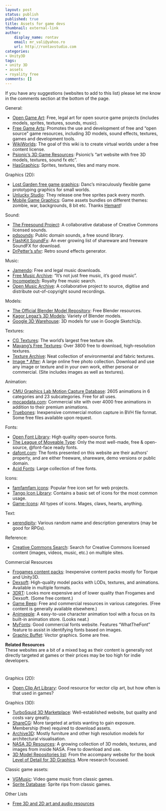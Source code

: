 ```yaml
---
layout: post
status: publish
published: true
title: Assets for game devs
thumbnail: external-link
author:
    display_name: rontav
    email: mr_vali@yahoo.ro
    url: http://rontavstudio.com
categories:
- Unity3D
tags:
- unity 3D
- assets
- royality free
comments: []
---
```

If you have any suggestions (websites to add to this list) please let me know in the comments section at the bottom of the page.

<p style="margin-bottom: 0;">General:</p>
<ul class="squareList">    
    <li><a href="http://opengameart.org/">Open Game Art</a><span>: Free, legal art for open source game projects (includes models, sprites, textures, sounds, music).</span></li>    
    <li><a href="http://freegamearts.tuxfamily.org/">Free Game Arts</a><span>: Promotes the use and development of free and “open source” game resources, including 3D models, sound effects, textures, games and development tools.</span></li>    
    <li><a href="http://virtualworlds.wikia.com/">WikiWorlds</a><span>: The goal of this wiki is to create virtual worlds under a free content license.</span></li>    
    <li><a href="http://www.psionic3d.co.uk/">Psionic’s 3D Game Resources</a><span>: Psionic’s “art website with free 3D models, textures, sound fx etc”.</span></li>    
    <li><a href="http://hasgraphics.com/">HasGraphics</a><span>: Sprites, textures, tiles and many more.</span></li>
</ul>
Graphics (2D):

<ul class="squareList">    
    <li><a href="http://www.lostgarden.com/search/label/free%20game%20graphics">Lost Garden free game graphics</a><span>: Danc’s miraculously flexible game prototyping graphics for small worlds.</span></li>    
    <li><a title="Unlucky Studio" href="http://www.unluckystudio.com" target="_blank">Unlucky Studio</a><span>: They release one free sprites pack every month.</span></li>
    <li><a title="Mobile Game Graphics" href="https://mobilegamegraphics.com/" target="_blank">Mobile Game Graphics</a><span>: Game assets bundles on different themes: zombie, war, backgrounds, 8 bit etc. Thanks <a href="https://disqus.com/by/disqus_sXUBc7Nike/" target="_blank">Hemant</a>!</span></li>
</ul>
Sound:

<ul class="squareList">    
    <li><a href="http://www.freesound.org/">The Freesound Project</a><span>: A collaborative database of Creative Commons licensed sounds.</span></li>    
    <li><a href="http://www.pdsounds.org/">pdsounds</a><span>: Public domain sounds, a free sound library.</span></li>    
    <li><a href="http://www.flashkit.com/soundfx/">FlashKit SoundFx</a><span>: An ever growing list of shareware and freeware SoundFX for download.</span></li>    
    <li><a href="http://www.drpetter.se/project_sfxr.html">DrPetter’s sfxr</a><span>: Retro sound effects generator.</span></li>
</ul>
Music:

<ul class="squareList">    
    <li><a href="http://www.jamendo.com">Jamendo</a><span>: Free and legal music downloads.</span></li>    
    <li><a href="http://freemusicarchive.org/">Free Music Archive</a><span>: “It’s not just free music, it’s good music”.</span></li>    
    <li><a href="http://incompetech.com/m/c/royalty-free/">Incompetech</a><span>: Royalty free music search.</span></li>    
    <li><a href="http://www.openmusicarchive.org/">Open Music Archive</a><span>: A collaborative project to source, digitise and distribute out-of-copyright sound recordings.</span></li>
</ul>
Models:

<ul class="squareList">    
    <li><a href="http://e2-productions.com/repository/index.php">The Official Blender Model Repository</a><span>: Free Blender resources.</span></li>    
    <li><a href="http://www.katorlegaz.com/3d_models/index.php">Kagor Legaz’s 3D Models</a><span>: Variety of Blender models.</span></li>    
    <li><a href="http://sketchup.google.com/3dwarehouse/">Google 3D Warehouse</a><span>: 3D models for use in Google SketchUp.</span></li>
</ul>
Textures:

<ul class="squareList">    
    <li><a href="http://www.cgtextures.com/">CG Textures</a><span>: The world’s largest free texture site.</span></li>    
    <li><a href="http://www.mayang.com/textures/">Mayang’s Free Textures</a><span>: Over 3800 free to download, high-resolution textures.</span></li>    
    <li><a href="http://www.texturearchive.com/">Texture Archive</a><span>: Neat collection of environmental and fabric textures.</span></li>    
    <li><a href="http://www.imageafter.com/">Image * After</a><span>: A large online free photo collection. Download and use any image or texture and in your own work, either personal or commercial. (Site includes images as well as textures).</span></li>
</ul>
Animation:

<ul class="squareList">    
    <li><a href="http://mocap.cs.cmu.edu/">CMU Graphics Lab Motion Capture Database</a><span>: 2605 animations in 6 categories and 23 subcategories. Free for all uses.</span></li>    
    <li><a href="http://www.mocapdata.com">mocapdata.com</a><span>: Commercial site with over 4000 free animations in addition to their premium animations.</span></li>    
    <li><a href="http://www.truebones.com/">Truebones</a><span>: Inexpensive commercial motion capture in BVH file format. Some free files available upon request.</span></li>
</ul>
Fonts:

<ul class="squareList">    
    <li><a href="http://openfontlibrary.org/">Open Font Library</a><span>: High quality open-source fonts.</span></li>    
    <li><a href="http://www.theleagueofmoveabletype.com/">The League of Moveable Type</a><span>: Only the most well-made, free &amp; open-source, @font-face ready fonts.</span></li>    
    <li><a href="http://www.dafont.com/">dafont.com</a><span>: The fonts presented on this website are their authors’ property, and are either freeware, shareware, demo versions or public domain.</span></li>    
    <li><a href="http://www.acidfonts.com/">Acid Fonts</a><span>: Large collection of free fonts.</span></li>
</ul>
Icons:

<ul class="squareList">    
    <li><a href="http://www.famfamfam.com/lab/icons/">famfamfam icons</a><span>: Popular free icon set for web projects.</span></li>    
    <li><a href="http://tango.freedesktop.org/Tango_Icon_Library">Tango Icon Library</a><span>: Contains a basic set of icons for the most common usage.</span></li>    
    <li><a href="http://game-icons.net/">Game-Icons</a><span>: All types of icons. Mages, claws, hearts, anything.</span></li>
</ul>
Text:

<ul class="squareList">    
    <li><a href="http://nine.frenchboys.net/index.php">serendipity</a><span>: Various random name and description generators (may be good for RPGs).</span></li>
</ul>
Reference:

<ul class="squareList">    
    <li><a href="http://search.creativecommons.org/">Creative Commons Search</a><span>: Search for Creative Commons licensed content (images, videos, music, etc.) on multiple sites.</span></li>
</ul>
Commercial Resources

<ul class="squareList">    
    <li><a href="http://www.frogames.net/content-packs.html">Frogames content packs</a><span>: Inexpensive content packs mostly for Torque and Unity3D.</span></li>    
    <li><a href="http://www.dexsoft-games.com/">Dexsoft</a><span>: High-quality model packs with LODs, textures, and animations. Available in multiple formats.</span></li>    
    <li><a href="http://www.3drt.com/">3DRT</a><span>: Looks more expensive and of lower quality than Frogames and Dexsoft. (Some free content.)</span></li>    
    <li><a href="http://www.gamebeep.com/">Game Beep</a><span>: Free and commercial resources in various categories. (Free content is generally available elsewhere.)</span></li>    
    <li><a href="http://www.animeeple.com">Animeeple</a><span>: A easy-to-use character animation tool with a focus on its built-in animation store. (Looks neat.)</span></li>    
    <li><a href="http://new.myfonts.com/">MyFonts</a><span>: Good commercial fonts website. Features “WhatTheFont” feature to assist in identifying fonts based on images.</span></li>    
    <li><a href="http://www.graphic-buffet.com/">Graphic Buffet</a><span>: Vector graphics. Some are free.</span></li>
</ul>
<b>Related Resources</b><br>
These websites are a bit of a mixed bag as their content is generally not directly targeted at games or their prices may be too high for indie developers.

<p style="margin-top: 40px;">Graphics (2D):</p>
<ul class="squareList">    
    <li><a href="http://www.openclipart.org/">Open Clip Art Library</a><span>: Good resource for vector clip art, but how often is that used in games?</span></li>
</ul>
Graphics (3D):

<ul class="squareList">    
    <li><a href="http://www.turbosquid.com/">TurboSquid 3D Marketplace</a><span>: Well-established website, but quality and costs vary greatly.</span></li>    
    <li><a href="http://www.sharecg.com/">ShareCG</a><span>: More targeted at artists wanting to gain exposure. Membership (free) required to download assets.</span></li>    
    <li><a href="http://archive3d.net/">Archive3D</a><span>: Mostly furniture and other high resolution models for architectural visualisation.</span></li>    
    <li><a href="http://www.nasa.gov/multimedia/3d_resources/">NASA 3D Resources</a><span>: A growing collection of 3D models, textures, and images from inside NASA. Free to download and use.</span></li>    
    <li><a href="http://lodbook.com/models/">3D Model Repositories list</a><span>: From the accompany website for the book <a href="http://lodbook.com/">Level of Detail for 3D Graphics</a>. More research focussed.</span></li>
</ul>
Classic game assets:

<ul class="squareList">    
    <li><a href="http://www.vgmusic.com/">VGMusic</a><span>: Video game music from classic games.</span></li>    
    <li><a href="http://sdb.drshnaps.com/">Sprite Database</a><span>: Sprite rips from classic games.</span></li>
</ul>
<p>Other Lists</p>
<ul class="squareList">    
    <li><a href="http://freegamedev.net/wiki/index.php/Free_3D_and_2D_art_and_audio_resources">Free 3D and 2D art and audio resources</a></li>
</ul>